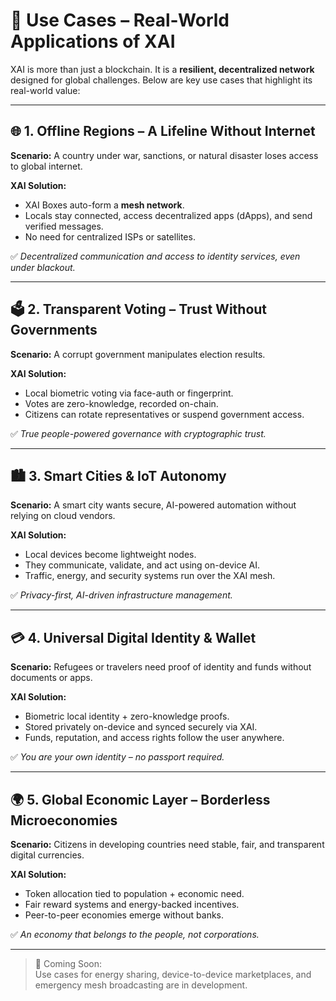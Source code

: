 # 🧭 Use Cases – Real-World Applications of XAI

XAI is more than just a blockchain. It is a **resilient, decentralized network** designed for global challenges. Below are key use cases that highlight its real-world value:

---

## 🌐 1. Offline Regions – A Lifeline Without Internet

**Scenario:** A country under war, sanctions, or natural disaster loses access to global internet.

**XAI Solution:**
- XAI Boxes auto-form a **mesh network**.
- Locals stay connected, access decentralized apps (dApps), and send verified messages.
- No need for centralized ISPs or satellites.

✅ *Decentralized communication and access to identity services, even under blackout.*

---

## 🗳️ 2. Transparent Voting – Trust Without Governments

**Scenario:** A corrupt government manipulates election results.

**XAI Solution:**
- Local biometric voting via face-auth or fingerprint.
- Votes are zero-knowledge, recorded on-chain.
- Citizens can rotate representatives or suspend government access.

✅ *True people-powered governance with cryptographic trust.*

---

## 🏙️ 3. Smart Cities & IoT Autonomy

**Scenario:** A smart city wants secure, AI-powered automation without relying on cloud vendors.

**XAI Solution:**
- Local devices become lightweight nodes.
- They communicate, validate, and act using on-device AI.
- Traffic, energy, and security systems run over the XAI mesh.

✅ *Privacy-first, AI-driven infrastructure management.*

---

## 💳 4. Universal Digital Identity & Wallet

**Scenario:** Refugees or travelers need proof of identity and funds without documents or apps.

**XAI Solution:**
- Biometric local identity + zero-knowledge proofs.
- Stored privately on-device and synced securely via XAI.
- Funds, reputation, and access rights follow the user anywhere.

✅ *You are your own identity – no passport required.*

---

## 🌍 5. Global Economic Layer – Borderless Microeconomies

**Scenario:** Citizens in developing countries need stable, fair, and transparent digital currencies.

**XAI Solution:**
- Token allocation tied to population + economic need.
- Fair reward systems and energy-backed incentives.
- Peer-to-peer economies emerge without banks.

✅ *An economy that belongs to the people, not corporations.*

---

> 🔋 Coming Soon:  
> Use cases for energy sharing, device-to-device marketplaces, and emergency mesh broadcasting are in development.

